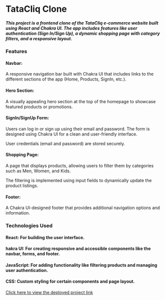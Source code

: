 # TataCliq Clone

##### This project is a frontend clone of the TataCliq e-commerce website built using React and Chakra UI. The app includes features like user authentication (Sign In/Sign Up), a dynamic shopping page with category filters, and a responsive layout.

### Features

#### Navbar:

A responsive navigation bar built with Chakra UI that includes links to the different sections of the app (Home, Products, SignIn, etc.).

#### Hero Section:

A visually appealing hero section at the top of the homepage to showcase featured products or promotions.

#### SignIn/SignUp Form:

Users can log in or sign up using their email and password. The form is designed using Chakra UI for a clean and user-friendly interface.

User credentials (email and password) are stored securely.

#### Shopping Page:

A page that displays products, allowing users to filter them by categories such as Men, Women, and Kids.

The filtering is implemented using input fields to dynamically update the product listings.

#### Footer:

A Chakra UI-designed footer that provides additional navigation options and information.

### Technologies Used

#### React: For building the user interface.

#### hakra UI: For creating responsive and accessible components like the navbar, forms, and footer.

#### JavaScript: For adding functionality like filtering products and managing user authentication.

#### CSS: Custom styling for certain components and page layout.


 [Click here to view the deployed project link](tata-cliq-clone-eight.vercel.app)